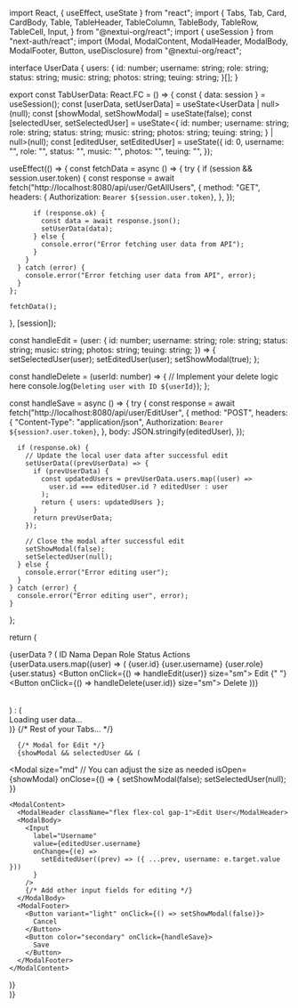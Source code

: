 import React, { useEffect, useState } from "react";
import {
  Tabs,
  Tab,
  Card,
  CardBody,
  Table,
  TableHeader,
  TableColumn,
  TableBody,
  TableRow,
  TableCell,
  Input,
} from "@nextui-org/react";
import { useSession } from "next-auth/react";
import {Modal, ModalContent, ModalHeader, ModalBody, ModalFooter, Button, useDisclosure} from "@nextui-org/react";


interface UserData {
  users: {
    id: number;
    username: string;
    role: string;
    status: string;
    music: string;
    photos: string;
    teuing: string;
  }[];
}

export const TabUserData: React.FC = () => {
  const { data: session } = useSession();
  const [userData, setUserData] = useState<UserData | null>(null);
  const [showModal, setShowModal] = useState(false);
  const [selectedUser, setSelectedUser] = useState<{
    id: number;
    username: string;
    role: string;
    status: string;
    music: string;
    photos: string;
    teuing: string;
  } | null>(null);
  const [editedUser, setEditedUser] = useState({
    id: 0,
    username: "",
    role: "",
    status: "",
    music: "",
    photos: "",
    teuing: "",
  });

  useEffect(() => {
    const fetchData = async () => {
      try {
        if (session && session.user.token) {
          const response = await fetch("http://localhost:8080/api/user/GetAllUsers", {
            method: "GET",
            headers: {
              Authorization: `Bearer ${session.user.token}`,
            },
          });

          if (response.ok) {
            const data = await response.json();
            setUserData(data);
          } else {
            console.error("Error fetching user data from API");
          }
        }
      } catch (error) {
        console.error("Error fetching user data from API", error);
      }
    };

    fetchData();
  }, [session]);

  const handleEdit = (user: {
    id: number;
    username: string;
    role: string;
    status: string;
    music: string;
    photos: string;
    teuing: string;
  }) => {
    setSelectedUser(user);
    setEditedUser(user);
    setShowModal(true);
  };

  const handleDelete = (userId: number) => {
    // Implement your delete logic here
    console.log(`Deleting user with ID ${userId}`);
  };

  const handleSave = async () => {
    try {
      const response = await fetch("http://localhost:8080/api/user/EditUser", {
        method: "POST",
        headers: {
          "Content-Type": "application/json",
          Authorization: `Bearer ${session?.user.token}`,
        },
        body: JSON.stringify(editedUser),
      });

      if (response.ok) {
        // Update the local user data after successful edit
        setUserData((prevUserData) => {
          if (prevUserData) {
            const updatedUsers = prevUserData.users.map((user) =>
              user.id === editedUser.id ? editedUser : user
            );
            return { users: updatedUsers };
          }
          return prevUserData;
        });

        // Close the modal after successful edit
        setShowModal(false);
        setSelectedUser(null);
      } else {
        console.error("Error editing user");
      }
    } catch (error) {
      console.error("Error editing user", error);
    }
  };

  return (
    <div className="flex w-full flex-col">
      <Tabs aria-label="Options">
        <Tab key="user" title="User">
          <Card>
            <CardBody>
              {userData ? (
                <Table aria-label="User Data Table">
                  <TableHeader>
                    <TableColumn>ID</TableColumn>
                    <TableColumn>Nama Depan</TableColumn>
                    <TableColumn>Role</TableColumn>
                    <TableColumn>Status</TableColumn>
                    <TableColumn>Actions</TableColumn>
                  </TableHeader>
                  <TableBody>
                    {userData.users.map((user) => (
                      <TableRow key={user.id}>
                        <TableCell>{user.id}</TableCell>
                        <TableCell>{user.username}</TableCell>
                        <TableCell>{user.role}</TableCell>
                        <TableCell>{user.status}</TableCell>
                        <TableCell>
                          <Button onClick={() => handleEdit(user)} size="sm">
                            Edit
                          </Button>{" "}
                          <Button onClick={() => handleDelete(user.id)} size="sm">
                            Delete
                          </Button>
                        </TableCell>
                      </TableRow>
                    ))}
                  </TableBody>
                </Table>
              ) : (
                <div>Loading user data...</div>
              )}
            </CardBody>
          </Card>
        </Tab>
        {/* Rest of your Tabs... */}
      </Tabs>

      {/* Modal for Edit */}
      {showModal && selectedUser && (
  <Modal
    size="md" // You can adjust the size as needed
    isOpen={showModal}
    onClose={() => {
      setShowModal(false);
      setSelectedUser(null);
    }}
  >
    <ModalContent>
      <ModalHeader className="flex flex-col gap-1">Edit User</ModalHeader>
      <ModalBody>
        <Input
          label="Username"
          value={editedUser.username}
          onChange={(e) =>
            setEditedUser((prev) => ({ ...prev, username: e.target.value }))
          }
        />
        {/* Add other input fields for editing */}
      </ModalBody>
      <ModalFooter>
        <Button variant="light" onClick={() => setShowModal(false)}>
          Cancel
        </Button>
        <Button color="secondary" onClick={handleSave}>
          Save
        </Button>
      </ModalFooter>
    </ModalContent>
  </Modal>
      )}
  </div>
  )}
